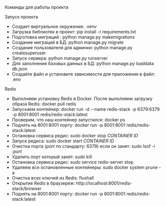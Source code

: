 Команды для работы проекта

Запуск проекта
- Создает виртуальное окружение: .venv
- Загрузка библиотек в проект: pip install -r requirements.txt
- Подготовка миграций : python manage.py makemigrations
- Создание миграций в БД: python manage.py migrate
- Создание пользователя для админки: python manage.py createsuperuser
- Запуск сервера: python manage.py runserver
- Для заполнения базовых данных в БД: python manage.py loaddata db.json
- Создайте файл и установите зависимости для приложения в файл: .env

Redis
- Выполняем установку Redis в Docker. После выполняем загрузку образа Redis: docker pull redis
- Запускаем контейнер: docker run -d --name redis-stack -p 6379:6379 -p 8001:8001 redis/redis-stack:latest
- Проверим, что наш контейнер запустился: docker ps
- Поднять на 8001:8001 порту: docker run -p 8001:8001 redis/redis-stack:latest
- Остановка сервиса редис: sudo docker stop *CONTAINER ID*
- Запуск редиса: sudo docker start *CONTAINER ID*
- Очистка порта (*port* по стандарту: 6379) если он занят: sudo lsof -i :*port* 
- Удалить порт который занят: sudo kill <PID>
- Остановка сервиса редис: sudo service redis-server stop
- Удаляем все остановленные контейнеры: sudo docker system prune -a
- Очистка всех ключей из Redis: flushall
- Открытие Redis в браузереж: http://localhost:8001/redis-stack/browser
- Поднять на 8001:8001 порту: docker run -p 8001:8001 redis/redis-stack:latest

